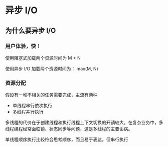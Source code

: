 # 异步 I/O

## 为什么要异步 I/O

### 用户体验，快！

使用阻塞式加载两个资源时间为 M + N

使用异步 I/O 加载两个资源时间为： max(M, N)

### 资源分配

假设有一堆不相关的任务需要完成，主流有两种

- 单线程串行依次执行
- 多线程并行执行

多线程的代价在于创建线程和执行线程上下文切换的开销较大。在复杂业务中，多线程编程经常面临锁、状态同步等问题，这是多线程的主要诟病。

单线程顺序执行比较符合思考顺序，而且易于表达。但串行执行

